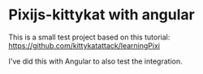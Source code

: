 # Pixijs-kittykat with angular

This is a small test project based on this tutorial: 
https://github.com/kittykatattack/learningPixi

I've did this with Angular to also test the integration.
